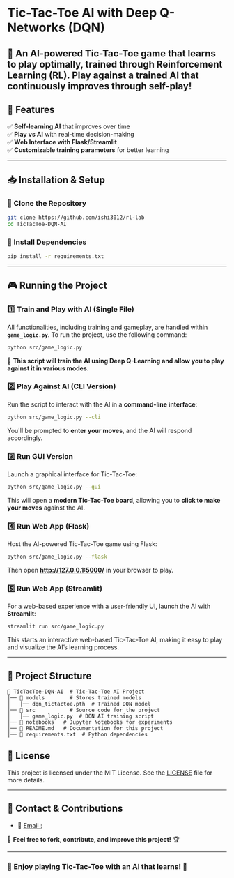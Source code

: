 # Tic-Tac-Toe AI with Deep Q-Networks (DQN)

<!-- 🚀 An AI-powered **Tic-Tac-Toe game** that learns to play optimally using **Deep Q-Networks (DQN)**, trained through **Reinforcement Learning (RL)**. Play against a trained AI that continuously improves through self-play! -->
🚀 An AI-powered **Tic-Tac-Toe game** that learns to play optimally, trained through **Reinforcement Learning (RL)**. Play against a trained AI that continuously improves through self-play! 
---

## 📌 Features
<!-- ✅ **AI-powered Tic-Tac-Toe** with **DQN (Deep Q-Networks)**   -->
✅ **Self-learning AI** that improves over time  
✅ **Play vs AI** with real-time decision-making  
✅ **Web Interface with Flask/Streamlit**  
✅ **Customizable training parameters** for better learning  

---

## 📥 Installation & Setup
### 🔹 Clone the Repository
```bash
git clone https://github.com/ishi3012/rl-lab
cd TicTacToe-DQN-AI
```

### 🔹 Install Dependencies
```bash
pip install -r requirements.txt
```

---

## 🎮 Running the Project

### 1️⃣ Train and Play with AI (Single File)
All functionalities, including training and gameplay, are handled within **`game_logic.py`**. To run the project, use the following command:
```bash
python src/game_logic.py
```
📌 **This script will train the AI using Deep Q-Learning and allow you to play against it in various modes.**

### 2️⃣ Play Against AI (CLI Version)
Run the script to interact with the AI in a **command-line interface**:
```bash
python src/game_logic.py --cli
```
You'll be prompted to **enter your moves**, and the AI will respond accordingly.

### 3️⃣ Run GUI Version
Launch a graphical interface for Tic-Tac-Toe:
```bash
python src/game_logic.py --gui
```
This will open a **modern Tic-Tac-Toe board**, allowing you to **click to make your moves** against the AI.

### 4️⃣ Run Web App (Flask)
Host the AI-powered Tic-Tac-Toe game using Flask:
```bash
python src/game_logic.py --flask
```
Then open **http://127.0.0.1:5000/** in your browser to play.

### 5️⃣ Run Web App (Streamlit)
For a web-based experience with a user-friendly UI, launch the AI with **Streamlit**:
```bash
streamlit run src/game_logic.py
```
This starts an interactive web-based Tic-Tac-Toe AI, making it easy to play and visualize the AI’s learning process.

---





## 📂 Project Structure
```
📂 TicTacToe-DQN-AI  # Tic-Tac-Toe AI Project
│── 📂 models        # Stores trained models
│   │── dqn_tictactoe.pth  # Trained DQN model
│── 📂 src           # Source code for the project
│   │── game_logic.py  # DQN AI training script
│── 📂 notebooks   # Jupyter Notebooks for experiments
│── 📜 README.md   # Documentation for this project
│── 📜 requirements.txt  # Python dependencies
```

<!-- ---

## ⚡ Customization
- Adjust **AI Training Parameters** in `src/train_dqn.py`  
- Modify **GUI Design** in `src/gui_tictactoe.py`  
- Customize **Web Interface** in `src/app.py` (Flask) or `src/streamlit_app.py`  

--- -->

<!-- ## 🚀 Deployment Options
✅ **Flask & Render:** Deploy Tic-Tac-Toe AI using **Flask + Render.com**  
✅ **Streamlit Cloud:** Deploy **Tic-Tac-Toe AI** on **Streamlit Sharing**  
✅ **GitHub Actions:** Automate training updates & deployment  

--- -->

## 📜 License

This project is licensed under the MIT License. See the [LICENSE](./LICENSE) file for more details.

---

## 📩 Contact & Contributions
<!-- - 🔗 [GitHub :](https://github.com/ishi3012) -->
- 📧 [Email :](shilpa.musale02@gmail.com)

🚀 **Feel free to fork, contribute, and improve this project!** 🏆

---

### 🎉 Enjoy playing Tic-Tac-Toe with an AI that learns! 🚀

